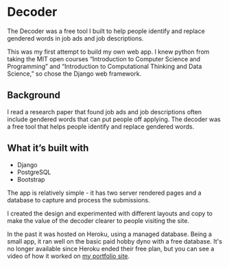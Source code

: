 # Decoder

The Decoder was a free tool I built to help people identify and replace gendered words in job ads and job descriptions.

This was my first attempt to build my own web app. I knew python from taking the MIT open courses “Introduction to Computer Science and Programming” and “Introduction to Computational Thinking and Data Science,” so chose the Django web framework.

## Background
I read a research paper that found job ads and job descriptions often include gendered words that can put people off applying. The decoder was a free tool that helps people identify and replace gendered words.

## What it’s built with
- Django
- PostgreSQL
- Bootstrap

The app is relatively simple - it has two server rendered pages and a database to capture and process the submissions.

I created the design and experimented with different layouts and copy to make the value of the decoder clearer to people visiting the site. 

In the past it was hosted on Heroku, using a managed database. Being a small app, it ran well on the basic paid hobby dyno with a free database. It's no longer available since Heroku ended their free plan, but you can see a video of how it worked on [my portfolio site](https://robmc.dev/portfolio/decoder#see-it-in-action).
